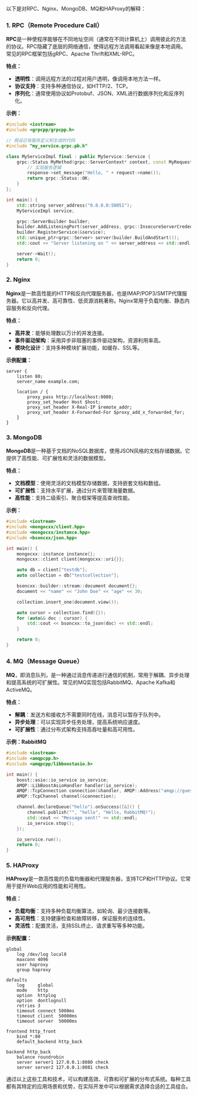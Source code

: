 以下是对RPC、Nginx、MongoDB、MQ和HAProxy的解释：

### 1. RPC（Remote Procedure Call）
**RPC**是一种使程序能够在不同地址空间（通常在不同计算机上）调用彼此的方法的协议。RPC隐藏了底层的网络通信，使得远程方法调用看起来像是本地调用。常见的RPC框架包括gRPC、Apache Thrift和XML-RPC。

**特点：**
- **透明性**：调用远程方法的过程对用户透明，像调用本地方法一样。
- **协议支持**：支持多种通信协议，如HTTP/2、TCP。
- **序列化**：通常使用协议如Protobuf、JSON、XML进行数据序列化和反序列化。

**示例：**
```cpp
#include <iostream>
#include <grpcpp/grpcpp.h>

// 假设已有服务定义和生成的代码
#include "my_service.grpc.pb.h"

class MyServiceImpl final : public MyService::Service {
    grpc::Status MyMethod(grpc::ServerContext* context, const MyRequest* request, MyResponse* response) override {
        // 实现服务逻辑
        response->set_message("Hello, " + request->name());
        return grpc::Status::OK;
    }
};

int main() {
    std::string server_address("0.0.0.0:50051");
    MyServiceImpl service;

    grpc::ServerBuilder builder;
    builder.AddListeningPort(server_address, grpc::InsecureServerCredentials());
    builder.RegisterService(&service);
    std::unique_ptr<grpc::Server> server(builder.BuildAndStart());
    std::cout << "Server listening on " << server_address << std::endl;

    server->Wait();
    return 0;
}
```

### 2. Nginx
**Nginx**是一款高性能的HTTP和反向代理服务器，也是IMAP/POP3/SMTP代理服务器。它以高并发、高可靠性、低资源消耗著称。Nginx常用于负载均衡、静态内容服务和反向代理。

**特点：**
- **高并发**：能够处理数以万计的并发连接。
- **事件驱动架构**：采用异步非阻塞的事件驱动架构，资源利用率高。
- **模块化设计**：支持多种模块扩展功能，如缓存、SSL等。

**示例配置：**
```nginx
server {
    listen 80;
    server_name example.com;

    location / {
        proxy_pass http://localhost:8080;
        proxy_set_header Host $host;
        proxy_set_header X-Real-IP $remote_addr;
        proxy_set_header X-Forwarded-For $proxy_add_x_forwarded_for;
    }
}
```

### 3. MongoDB
**MongoDB**是一种基于文档的NoSQL数据库，使用JSON风格的文档存储数据。它提供了高性能、可扩展性和灵活的数据模型。

**特点：**
- **文档模型**：使用灵活的文档模型存储数据，支持嵌套文档和数组。
- **可扩展性**：支持水平扩展，通过分片来管理海量数据。
- **高性能**：支持二级索引、聚合框架等提高查询性能。

**示例：**
```cpp
#include <iostream>
#include <mongocxx/client.hpp>
#include <mongocxx/instance.hpp>
#include <bsoncxx/json.hpp>

int main() {
    mongocxx::instance instance{};
    mongocxx::client client{mongocxx::uri{}};

    auto db = client["testdb"];
    auto collection = db["testcollection"];

    bsoncxx::builder::stream::document document{};
    document << "name" << "John Doe" << "age" << 30;

    collection.insert_one(document.view());

    auto cursor = collection.find({});
    for (auto&& doc : cursor) {
        std::cout << bsoncxx::to_json(doc) << std::endl;
    }

    return 0;
}
```

### 4. MQ（Message Queue）
**MQ**，即消息队列，是一种通过消息传递进行通信的机制，常用于解耦、异步处理和提高系统的可扩展性。常见的MQ实现包括RabbitMQ、Apache Kafka和ActiveMQ。

**特点：**
- **解耦**：发送方和接收方不需要同时在线，消息可以暂存于队列中。
- **异步处理**：可以实现异步任务处理，提高系统响应速度。
- **可扩展性**：通过分布式架构支持高吞吐量和高可用性。

**示例：RabbitMQ**
```cpp
#include <iostream>
#include <amqpcpp.h>
#include <amqpcpp/libboostasio.h>

int main() {
    boost::asio::io_service io_service;
    AMQP::LibBoostAsioHandler handler(io_service);
    AMQP::TcpConnection connection(&handler, AMQP::Address("amqp://guest:guest@localhost/"));
    AMQP::TcpChannel channel(&connection);

    channel.declareQueue("hello").onSuccess([&]() {
        channel.publish("", "hello", "Hello, RabbitMQ!");
        std::cout << "Message sent!" << std::endl;
        io_service.stop();
    });

    io_service.run();
    return 0;
}
```

### 5. HAProxy
**HAProxy**是一款高性能的负载均衡器和代理服务器，支持TCP和HTTP协议。它常用于提升Web应用的性能和可用性。

**特点：**
- **负载均衡**：支持多种负载均衡算法，如轮询、最少连接数等。
- **高可用性**：支持健康检查和故障转移，保证服务的连续性。
- **灵活性**：配置灵活，支持SSL终止、请求重写等多种功能。

**示例配置：**
```haproxy
global
    log /dev/log local0
    maxconn 4096
    user haproxy
    group haproxy

defaults
    log     global
    mode    http
    option  httplog
    option  dontlognull
    retries 3
    timeout connect 5000ms
    timeout client  50000ms
    timeout server  50000ms

frontend http_front
    bind *:80
    default_backend http_back

backend http_back
    balance roundrobin
    server server1 127.0.0.1:8080 check
    server server2 127.0.0.1:8081 check
```

通过以上这些工具和技术，可以构建高效、可靠和可扩展的分布式系统。每种工具都有其特定的应用场景和优势，在实际开发中可以根据需求选择合适的工具组合。